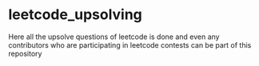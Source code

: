 # leetcode_upsolving
Here all the upsolve questions of leetcode is done and even any contributors who are participating in leetcode contests can be part of this repository
